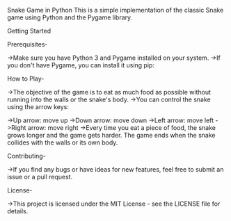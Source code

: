 Snake Game in Python
This is a simple implementation of the classic Snake game using Python and the Pygame library.

Getting Started

Prerequisites-

->Make sure you have Python 3 and Pygame installed on your system. 
->If you don't have Pygame, you can install it using pip:


How to Play-

->The objective of the game is to eat as much food as possible without running into the walls or the snake's body. 
->You can control the snake using the arrow keys:

->Up arrow: move up
->Down arrow: move down
->Left arrow: move left
->Right arrow: move right
->Every time you eat a piece of food, the snake grows longer and the game gets harder. The game ends when the snake collides with the walls or its own body.


Contributing-

->If you find any bugs or have ideas for new features, feel free to submit an issue or a pull request.

License-

->This project is licensed under the MIT License - see the LICENSE file for details.
